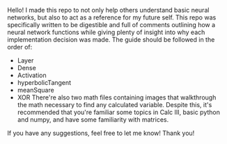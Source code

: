 Hello! I made this repo to not only help others understand basic neural networks, but also to act as a reference for my future self. 
This repo was specifically written to be digestible and full of comments outlining how a neural network functions while giving plenty of insight into why each implementation decision was made.
The guide should be followed in the order of:
- Layer
- Dense
- Activation
- hyperbolicTangent
- meanSquare
- XOR
There're also two math files containing images that walkthrough the math necessary to find any calculated variable.
Despite this, it's recommended that you're familiar some topics in Calc III, basic python and numpy, and have some familiarity with matrices.

If you have any suggestions, feel free to let me know!
Thank you!
